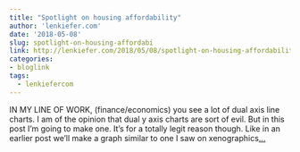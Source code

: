 ```yaml
---
title: "Spotlight on housing affordability"
author: 'lenkiefer.com'
date: '2018-05-08'
slug: spotlight-on-housing-affordabi
link: http://lenkiefer.com/2018/05/08/spotlight-on-housing-affordability/
categories:
- bloglink
tags:
  - lenkiefercom
---
```


IN MY LINE OF WORK, (finance/economics) you see a lot of dual axis line charts. I am of the opinion that dual y axis charts are sort of evil. But in this post I’m going to make one. It’s for a totally legit reason though. Like in an earlier post we’ll make a graph similar to one I saw on xenographics[... <i class="fas fa-external-link-alt"></i>](http://lenkiefer.com/2018/05/08/spotlight-on-housing-affordability/)

